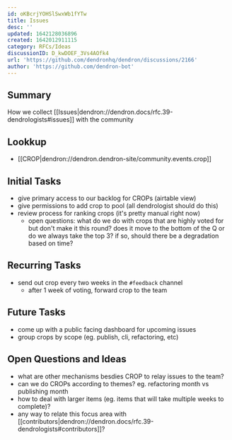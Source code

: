 ```yaml
---
id: oKBcrjYOHSlSwxWb1fYTw
title: Issues
desc: ''
updated: 1642128036896
created: 1642012911115
category: RFCs/Ideas
discussionID: D_kwDOEF_3Vs4AOfk4
url: 'https://github.com/dendronhq/dendron/discussions/2166'
author: 'https://github.com/dendron-bot'
---
```


## Summary

How we collect [[Issues|dendron://dendron.docs/rfc.39-dendrologists#issues]] with the community

## Lookkup
- [[CROP|dendron://dendron.dendron-site/community.events.crop]]

## Initial Tasks
- give primary access to our backlog for CROPs (airtable view)
- give permissions to add crop to pool (all dendrologist should do this)
- review process for ranking crops (it's pretty manual right now)
    - open questions: what do we do with crops that are highly voted for but don't make it this round? does it move to the bottom of the Q or do we always take the top 3? if so, should there be a degradation based on time?

## Recurring Tasks
- send out crop every two weeks in the `#feedback` channel
    - after 1 week of voting, forward crop to the team

## Future Tasks
- come up with a public facing dashboard for upcoming issues
- group crops by scope (eg. publish, cli, refactoring, etc)

## Open Questions and Ideas
- what are other mechanisms besdies CROP to relay issues to the team?
- can we do CROPs according to themes? eg. refactoring month vs publishing month
- how to deal with larger items (eg. items that will take multiple weeks to complete)?
- any way to relate this focus area with [[contributors|dendron://dendron.docs/rfc.39-dendrologists#contributors]]?
